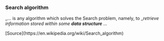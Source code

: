 ### Search algorithm

_... is any algorithm which solves the Search problem, namely, to __retrieve information stored within some __data structure__ ..._

<div class="source">[Source](https://en.wikipedia.org/wiki/Search_algorithm)</div>
